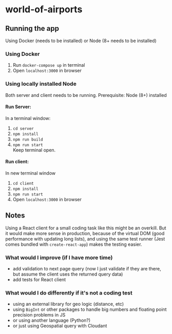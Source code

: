 # world-of-airports

## Running the app
Using Docker (needs to be installed) or Node (8+ needs to be installed)

### Using Docker
1. Run `docker-compose up` in terminal
2. Open `localhost:3000` in browser 

### Using locally installed Node
Both server and client needs to be running.
Prerequisite: Node (8+) installed

#### Run Server:
In a terminal window:
1. `cd server`
2. `npm install`
3. `npm run build`
3. `npm run start` <br />
Keep terminal open.

#### Run client:
In new terminal window
1. `cd client`
2. `npm install`
3. `npm run start`
4. Open `localhost:3000` in browser

## Notes
Using a React client for a small coding task like this might be an overkill.
But it would make more sense in production, because of the virtual DOM (good performance with updating long lists),
and using the same test runner (Jest comes bundled with `create-react-app`) makes the testing easier.

### What would I improve (if I have more time)
- add validation to next page query (now I just validate if they are there, but assume the client uses the returned query data)
- add tests for React client

### What would I do differently if it's not a coding test
- using an external library for geo logic (distance, etc)
- using `BigInt` or other packages to handle big numbers and floating point precision problems in JS
- or using another language (Python?)
- or just using Geospatial query with Cloudant
